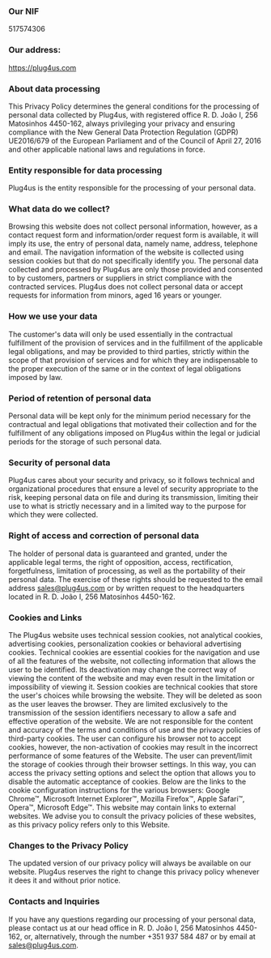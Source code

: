 ### Our NIF

517574306

### Our address:

https://plug4us.com

### About data processing

This Privacy Policy determines the general conditions for the processing of personal data collected by Plug4us, with registered office R. D. João I, 256 Matosinhos 4450-162, always privileging your privacy and ensuring compliance with the New General Data Protection Regulation (GDPR) UE2016/679 of the European Parliament and of the Council of April 27, 2016 and other applicable national laws and regulations in force.

### Entity responsible for data processing

Plug4us is the entity responsible for the processing of your personal data.

### What data do we collect?

Browsing this website does not collect personal information, however, as a contact request form and information/order request form is available, it will imply its use, the entry of personal data, namely name, address, telephone and email. The navigation information of the website is collected using session cookies but that do not specifically identify you. The personal data collected and processed by Plug4us are only those provided and consented to by customers, partners or suppliers in strict compliance with the contracted services. Plug4us does not collect personal data or accept requests for information from minors, aged 16 years or younger.

### How we use your data

The customer's data will only be used essentially in the contractual fulfillment of the provision of services and in the fulfillment of the applicable legal obligations, and may be provided to third parties, strictly within the scope of that provision of services and for which they are indispensable to the proper execution of the same or in the context of legal obligations imposed by law.

### Period of retention of personal data

Personal data will be kept only for the minimum period necessary for the contractual and legal obligations that motivated their collection and for the fulfillment of any obligations imposed on Plug4us within the legal or judicial periods for the storage of such personal data.

### Security of personal data

Plug4us cares about your security and privacy, so it follows technical and organizational procedures that ensure a level of security appropriate to the risk, keeping personal data on file and during its transmission, limiting their use to what is strictly necessary and in a limited way to the purpose for which they were collected.

### Right of access and correction of personal data

The holder of personal data is guaranteed and granted, under the applicable legal terms, the right of opposition, access, rectification, forgetfulness, limitation of processing, as well as the portability of their personal data. The exercise of these rights should be requested to the email address sales@plug4us.com or by written request to the headquarters located in R. D. João I, 256 Matosinhos 4450-162.

### Cookies and Links

The Plug4us website uses technical session cookies, not analytical cookies, advertising cookies, personalization cookies or behavioral advertising cookies. Technical cookies are essential cookies for the navigation and use of all the features of the website, not collecting information that allows the user to be identified. Its deactivation may change the correct way of viewing the content of the website and may even result in the limitation or impossibility of viewing it. Session cookies are technical cookies that store the user's choices while browsing the website. They will be deleted as soon as the user leaves the browser. They are limited exclusively to the transmission of the session identifiers necessary to allow a safe and effective operation of the website. We are not responsible for the content and accuracy of the terms and conditions of use and the privacy policies of third-party cookies. The user can configure his browser not to accept cookies, however, the non-activation of cookies may result in the incorrect performance of some features of the Website. The user can prevent/limit the storage of cookies through their browser settings. In this way, you can access the privacy setting options and select the option that allows you to disable the automatic acceptance of cookies. Below are the links to the cookie configuration instructions for the various browsers: Google Chrome™, Microsoft Internet Explorer™, Mozilla Firefox™, Apple Safari™, Opera™, Microsoft Edge™. This website may contain links to external websites. We advise you to consult the privacy policies of these websites, as this privacy policy refers only to this Website.

### Changes to the Privacy Policy

The updated version of our privacy policy will always be available on our website. Plug4us reserves the right to change this privacy policy whenever it dees it and without prior notice.

### Contacts and Inquiries

If you have any questions regarding our processing of your personal data, please contact us at our head office in R. D. João I, 256 Matosinhos 4450-162, or, alternatively, through the number +351 937 584 487 or by email at sales@plug4us.com.
